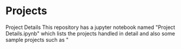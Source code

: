 # Projects
Project Details
This repository has a jupyter notebook named "Project Details.ipynb" which lists the projects handled in detail and also some sample projects such as "
